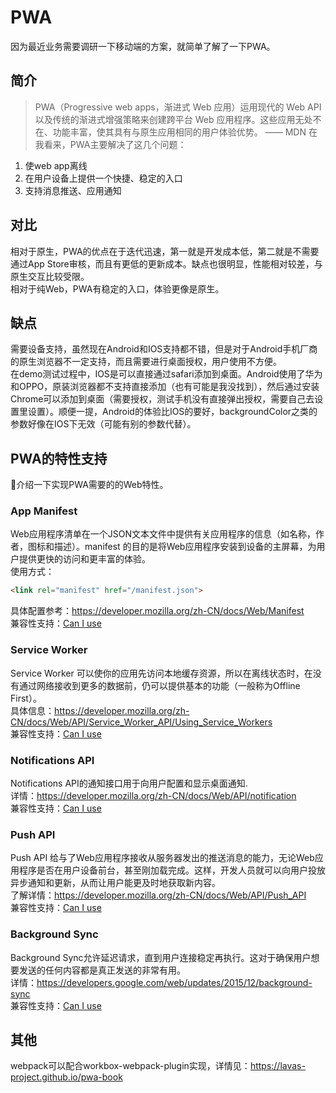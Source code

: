 # PWA
因为最近业务需要调研一下移动端的方案，就简单了解了一下PWA。  
## 简介
> PWA（Progressive web apps，渐进式 Web 应用）运用现代的 Web API 以及传统的渐进式增强策略来创建跨平台 Web 应用程序。这些应用无处不在、功能丰富，使其具有与原生应用相同的用户体验优势。 —— MDN
在我看来，PWA主要解决了这几个问题：
1. 使web app离线
2. 在用户设备上提供一个快捷、稳定的入口
3. 支持消息推送、应用通知

## 对比
相对于原生，PWA的优点在于迭代迅速，第一就是开发成本低，第二就是不需要通过App Store审核，而且有更低的更新成本。缺点也很明显，性能相对较差，与原生交互比较受限。  
相对于纯Web，PWA有稳定的入口，体验更像是原生。  

## 缺点
需要设备支持，虽然现在Android和IOS支持都不错，但是对于Android手机厂商的原生浏览器不一定支持，而且需要进行桌面授权，用户使用不方便。  
在demo测试过程中，IOS是可以直接通过safari添加到桌面。Android使用了华为和OPPO，原装浏览器都不支持直接添加（也有可能是我没找到），然后通过安装Chrome可以添加到桌面（需要授权，测试手机没有直接弹出授权，需要自己去设置里设置）。顺便一提，Android的体验比IOS的要好，backgroundColor之类的参数好像在IOS下无效（可能有别的参数代替）。

## PWA的特性支持
介绍一下实现PWA需要的的Web特性。
### App Manifest
Web应用程序清单在一个JSON文本文件中提供有关应用程序的信息（如名称，作者，图标和描述）。manifest 的目的是将Web应用程序安装到设备的主屏幕，为用户提供更快的访问和更丰富的体验。  
使用方式：
```html
<link rel="manifest" href="/manifest.json">
```
具体配置参考：https://developer.mozilla.org/zh-CN/docs/Web/Manifest  
兼容性支持：[Can I use](https://caniuse.com/?search=App%20Manifest)

### Service Worker
Service Worker 可以使你的应用先访问本地缓存资源，所以在离线状态时，在没有通过网络接收到更多的数据前，仍可以提供基本的功能（一般称为Offline First）。  
具体信息：https://developer.mozilla.org/zh-CN/docs/Web/API/Service_Worker_API/Using_Service_Workers  
兼容性支持：[Can I use](https://caniuse.com/?search=Service%20Worker)

### Notifications API
Notifications API的通知接口用于向用户配置和显示桌面通知.  
详情：https://developer.mozilla.org/zh-CN/docs/Web/API/notification  
兼容性支持：[Can I use](https://caniuse.com/?search=Notifications)

### Push API
Push API 给与了Web应用程序接收从服务器发出的推送消息的能力，无论Web应用程序是否在用户设备前台，甚至刚加载完成。这样，开发人员就可以向用户投放异步通知和更新，从而让用户能更及时地获取新内容。  
了解详情：https://developer.mozilla.org/zh-CN/docs/Web/API/Push_API  
兼容性支持：[Can I use](https://caniuse.com/?search=Push)

### Background Sync
Background Sync允许延迟请求，直到用户连接稳定再执行。这对于确保用户想要发送的任何内容都是真正发送的非常有用。  
详情：https://developers.google.com/web/updates/2015/12/background-sync  
兼容性支持：[Can I use](https://caniuse.com/?search=Background%20Sync)

## 其他
webpack可以配合workbox-webpack-plugin实现，详情见：https://lavas-project.github.io/pwa-book